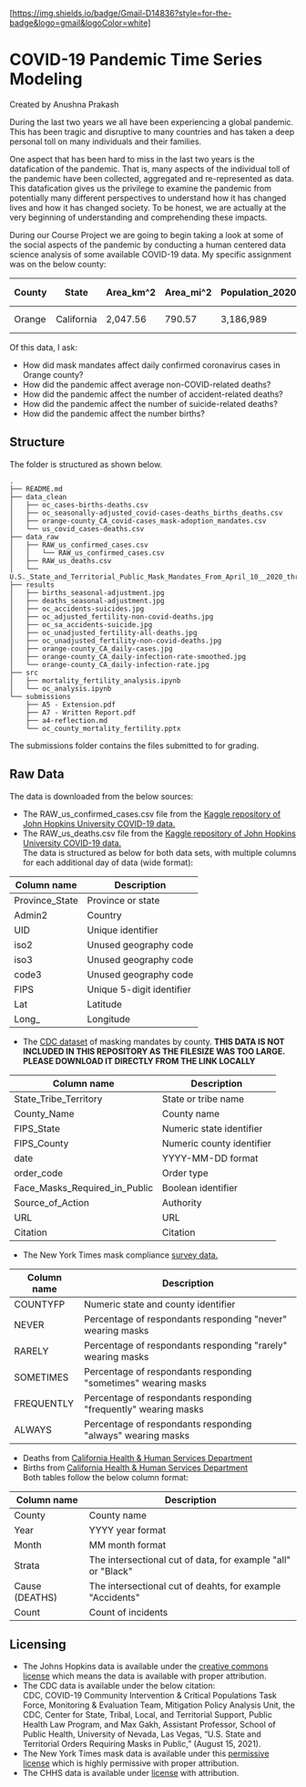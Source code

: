 [https://img.shields.io/badge/Gmail-D14836?style=for-the-badge&logo=gmail&logoColor=white]  

# COVID-19 Pandemic Time Series Modeling
Created by Anushna Prakash  

During the last two years we all have been experiencing a global pandemic. This has been tragic and disruptive to many countries and has taken a deep personal toll on many individuals and their families.  

One aspect that has been hard to miss in the last two years is the datafication of the pandemic. That is, many aspects of the individual toll of the pandemic have been collected, aggregated and re-represented as data. This datafication gives us the privilege to examine the pandemic from potentially many different perspectives to understand how it has changed lives and how it has changed society. To be honest, we are actually at the very beginning of understanding and comprehending these impacts.  

During our Course Project we are going to begin taking a look at some of the social aspects of the pandemic by conducting a human centered data science analysis of some available COVID-19 data. My specific assignment was on the below county:

| County | State | Area_km^2| Area_mi^2 | Population_2020_Census | Population_Increase_from_2010 | County Seat |  
| ------ | ----- | -------- | --------- | ---------------------- | ----------------------------- | ----------- |  
| Orange | California | 2,047.56 | 790.57 | 3,186,989 | 176,757 | Santa Ana |  

Of this data, I ask:
- How did mask mandates affect daily confirmed coronavirus cases in Orange county?  
- How did the pandemic affect average non-COVID-related deaths?  
- How did the pandemic affect the number of accident-related deaths?  
- How did the pandemic affect the number of suicide-related deaths?  
- How did the pandemic affect the number births?  

## Structure
The folder is structured as shown below.  
```
.
├── README.md
├── data_clean
│   ├── oc_cases-births-deaths.csv
│   ├── oc_seasonally-adjusted_covid-cases-deaths_births_deaths.csv
│   ├── orange-county_CA_covid-cases_mask-adoption_mandates.csv
│   └── us_covid_cases-deaths.csv
├── data_raw
│   ├── RAW_us_confirmed_cases.csv
│   │   └── RAW_us_confirmed_cases.csv
│   ├── RAW_us_deaths.csv
│   └── U.S._State_and_Territorial_Public_Mask_Mandates_From_April_10__2020_through_August_15__2021_by_County_by_Day.csv
├── results
│   ├── births_seasonal-adjustment.jpg
│   ├── deaths_seasonal-adjustment.jpg
│   ├── oc_accidents-suicides.jpg
│   ├── oc_adjusted_fertility-non-covid-deaths.jpg
│   ├── oc_sa_accidents-suicide.jpg
│   ├── oc_unadjusted_fertility-all-deaths.jpg
│   ├── oc_unadjusted_fertility-non-covid-deaths.jpg
│   ├── orange-county_CA_daily-cases.jpg
│   ├── orange-county_CA_daily-infection-rate-smoothed.jpg
│   └── orange-county_CA_daily-infection-rate.jpg
├── src
│   ├── mortality_fertility_analysis.ipynb
│   └── oc_analysis.ipynb
└── submissions
    ├── A5 - Extension.pdf
    ├── A7 - Written Report.pdf
    ├── a4-reflection.md
    └── oc_county_mortality_fertility.pptx
```

The submissions folder contains the files submitted to for grading.

## Raw Data
The data is downloaded from the below sources:
- The RAW_us_confirmed_cases.csv file from the [Kaggle repository of John Hopkins University COVID-19 data.](https://www.kaggle.com/antgoldbloom/covid19-data-from-john-hopkins-university?select=RAW_us_confirmed_cases.csv)  
- The RAW_us_deaths.csv file from the [Kaggle repository of John Hopkins University COVID-19 data.](https://www.kaggle.com/antgoldbloom/covid19-data-from-john-hopkins-university?select=RAW_us_deaths.csv)  
The data is structured as below for both data sets, with multiple columns for each additional day of data (wide format):  

| Column name | Description |  
| ----------- | ----------- |  
| Province_State | Province or state |  
| Admin2 | Country |  
| UID | Unique identifier |  
| iso2 | Unused geography code |  
| iso3 | Unused geography code |  
| code3 | Unused geography code |  
| FIPS | Unique 5-digit identifier |  
| Lat | Latitude |  
| Long_ | Longitude |  

- The [CDC dataset](https://data.cdc.gov/Policy-Surveillance/U-S-State-and-Territorial-Public-Mask-Mandates-Fro/62d6-pm5i) of masking mandates by county. **THIS DATA IS NOT INCLUDED IN THIS REPOSITORY AS THE FILESIZE WAS TOO LARGE. PLEASE DOWNLOAD IT DIRECTLY FROM THE LINK LOCALLY**  

| Column name | Description |  
| ----------- | ----------- |  
| State_Tribe_Territory | State or tribe name |  
| County_Name | County name |  
| FIPS_State | Numeric state identifier |  
| FIPS_County | Numeric county identifier |  
| date | YYYY-MM-DD format |  
| order_code | Order type |  
| Face_Masks_Required_in_Public | Boolean identifier |  
| Source_of_Action | Authority |  
| URL | URL |  
| Citation | Citation |  

- The New York Times mask compliance [survey data.](https://github.com/nytimes/covid-19-data/tree/master/mask-use)  

| Column name | Description |  
| ----------- | ----------- |  
| COUNTYFP | Numeric state and county identifier |  
| NEVER | Percentage of respondants responding "never" wearing masks |  
| RARELY | Percentage of respondants responding "rarely" wearing masks |  
| SOMETIMES | Percentage of respondants responding "sometimes" wearing masks |  
| FREQUENTLY | Percentage of respondants responding "frequently" wearing masks |  
| ALWAYS | Percentage of respondants responding "always" wearing masks |  

- Deaths from [California Health & Human Services Department](https://data.chhs.ca.gov/dataset/death-profiles-by-county/resource/2e546f88-bba8-4d77-846a-7fb77846cac6)  
- Births from [California Health & Human Services Department](https://data.chhs.ca.gov/dataset/live-birth-profiles-by-county/resource/94a186da-7184-427b-b0b5-224bb0a05cd8)  
Both tables follow the below column format:  

| Column name | Description |  
| ----------- | ----------- |  
| County | County name |  
| Year | YYYY year format |  
| Month | MM month format |  
| Strata | The intersectional cut of data, for example "all" or "Black" |  
| Cause (DEATHS) | The intersectional cut of deahts, for example "Accidents" |  
| Count | Count of incidents |  


## Licensing
- The Johns Hopkins data is available under the [creative commons license](https://creativecommons.org/licenses/by/4.0/) which means the data is available with proper attribution.  
- The CDC data is available under the below citation:  
CDC, COVID-19 Community Intervention & Critical Populations Task Force, Monitoring & Evaluation Team, Mitigation Policy Analysis Unit, the CDC, Center for State, Tribal, Local, and Territorial Support, Public Health Law Program, and Max Gakh, Assistant Professor, School of Public Health, University of Nevada, Las Vegas, “U.S. State and Territorial Orders Requiring Masks in Public,” (August 15, 2021).  
- The New York Times mask data is available under this [permissive license](https://github.com/nytimes/covid-19-data/blob/master/LICENSE) which is highly permissive with proper attribution.  
- The CHHS data is available under [license](https://data.chhs.ca.gov/pages/terms) with attribution.  